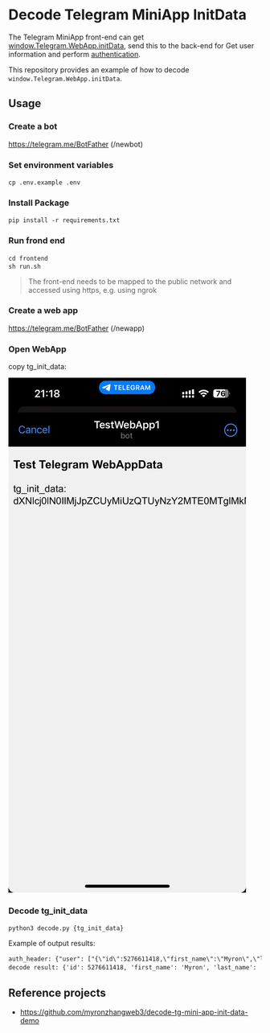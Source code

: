 # Decode Telegram MiniApp InitData

The Telegram MiniApp front-end can get [window.Telegram.WebApp.initData](https://core.telegram.org/bots/webapps#initializing-mini-apps), send this to the back-end for Get user information and perform [authentication](https://core.telegram.org/bots/webapps#validating-data-received-via-the-mini-app).

This repository provides an example of how to decode `window.Telegram.WebApp.initData`.

## Usage

### Create a bot

https://telegram.me/BotFather (/newbot)


### Set environment variables

```shell
cp .env.example .env
```

### Install Package

```shell
pip install -r requirements.txt
```

### Run frond end

```shell
cd frontend
sh run.sh
```
> The front-end needs to be mapped to the public network and accessed using https, e.g. using ngrok

### Create a web app

https://telegram.me/BotFather (/newapp)

### Open WebApp

copy tg_init_data:

![](./doc/tg.png)

### Decode tg_init_data
```shell
python3 decode.py {tg_init_data}
```

Example of output results:
```txt
auth_header: {"user": ["{\"id\":5276611418,\"first_name\":\"Myron\",\"last_name\":\"Zhang\",\"username\":\"myronzhangweb3\",\"language_code\":\"zh-hans\",\"allows_write_to_pm\":true}"], "chat_instance": ["-6348001789302836739"], "chat_type": ["sender"], "auth_date": ["1722948364"], "hash": ["e998259d18711b135e84498b15f2242fe72da41e92488e712a67e93e38512866"]}
decode result: {'id': 5276611418, 'first_name': 'Myron', 'last_name': 'Zhang', 'username': 'myronzhangweb3', 'language_code': 'zh-hans', 'allows_write_to_pm': True}
```

## Reference projects

- https://github.com/myronzhangweb3/decode-tg-mini-app-init-data-demo